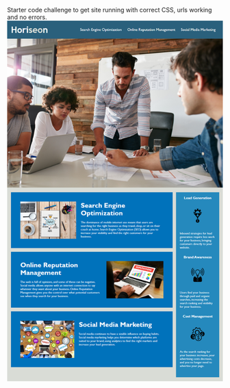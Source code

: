 Starter code challenge to get site running with correct CSS, urls working and no errors.
<img src= "assets/screenshot.png">

